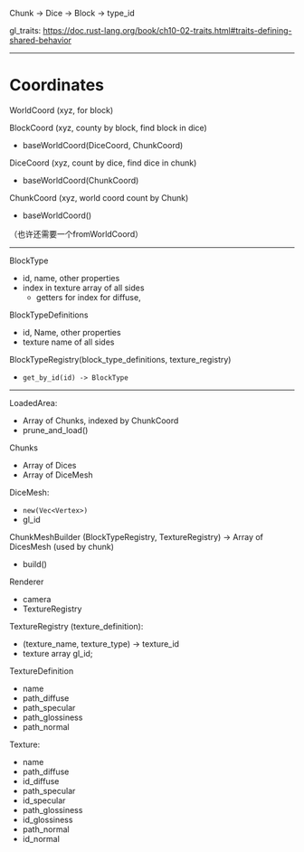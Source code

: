 Chunk -> Dice -> Block -> type_id

gl_traits: https://doc.rust-lang.org/book/ch10-02-traits.html#traits-defining-shared-behavior

------------------------------------

# Coordinates

WorldCoord (xyz, for block)

BlockCoord (xyz, county by block, find block in dice)
* baseWorldCoord(DiceCoord, ChunkCoord)

DiceCoord (xyz, count by dice, find dice in chunk)
* baseWorldCoord(ChunkCoord)

ChunkCoord (xyz, world coord count by Chunk)
* baseWorldCoord()

（也许还需要一个fromWorldCoord）

------------------------------------

BlockType
* id, name, other properties
* index in texture array of all sides
  * getters for index for diffuse, 

BlockTypeDefinitions
* id, Name, other properties
* texture name of all sides

BlockTypeRegistry(block_type_definitions, texture_registry)
* `get_by_id(id) -> BlockType`

--------------------------------------

LoadedArea:
 * Array of Chunks, indexed by ChunkCoord
 * prune_and_load()

Chunks
   * Array of Dices
   * Array of DiceMesh

DiceMesh:
  * `new(Vec<Vertex>)`
  * gl_id

ChunkMeshBuilder (BlockTypeRegistry, TextureRegistry) -> Array of DicesMesh (used by chunk)
* build()

Renderer
* camera
* TextureRegistry

TextureRegistry (texture_definition):
* (texture_name, texture_type) -> texture_id
* texture array gl_id;

TextureDefinition
* name
* path_diffuse
* path_specular
* path_glossiness
* path_normal

Texture:
* name
* path_diffuse
* id_diffuse
* path_specular
* id_specular
* path_glossiness
* id_glossiness
* path_normal
* id_normal